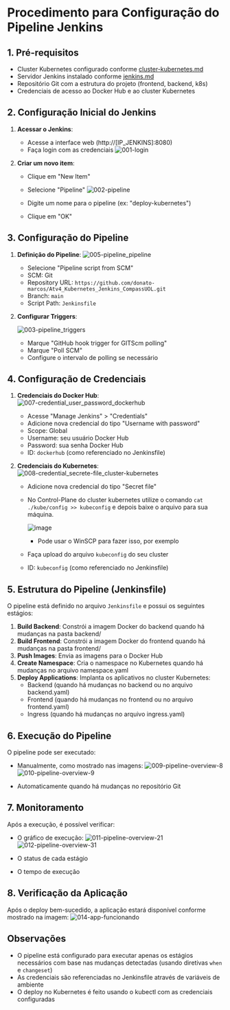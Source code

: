 # Procedimento para Configuração do Pipeline Jenkins

## 1. Pré-requisitos

- Cluster Kubernetes configurado conforme [cluster-kubernetes.md](cluster-kubernetes.md)
- Servidor Jenkins instalado conforme [jenkins.md](jenkins.md)
- Repositório Git com a estrutura do projeto (frontend, backend, k8s)
- Credenciais de acesso ao Docker Hub e ao cluster Kubernetes

## 2. Configuração Inicial do Jenkins

1. **Acessar o Jenkins**:
   - Acesse a interface web (http://[IP_JENKINS]:8080)
   - Faça login com as credenciais
   ![001-login](https://github.com/user-attachments/assets/463e5d57-b08c-4a8a-9d9a-aa5170e99bd4)


2. **Criar um novo item**:
   - Clique em "New Item"
   - Selecione "Pipeline"
   ![002-pipeline](https://github.com/user-attachments/assets/634534ff-f203-4d6c-a144-745c8691f1d7)

   - Digite um nome para o pipeline (ex: "deploy-kubernetes")
   - Clique em "OK"

## 3. Configuração do Pipeline

1. **Definição do Pipeline**:
   ![005-pipeline_pipeline](https://github.com/user-attachments/assets/05487216-f2d5-4f2f-ba81-a109501ddebd)

   - Selecione "Pipeline script from SCM"
   - SCM: Git
   - Repository URL: `https://github.com/donato-marcos/Atv4_Kubernetes_Jenkins_CompassUOL.git`
   - Branch: `main`
   - Script Path: `Jenkinsfile`

2. **Configurar Triggers**:
   
   ![003-pipeline_triggers](https://github.com/user-attachments/assets/edfcf3da-38cc-442f-ab5b-ce92f4ffe2fd)

   - Marque "GitHub hook trigger for GITScm polling"
   - Marque "Poll SCM"
   - Configure o intervalo de polling se necessário

## 4. Configuração de Credenciais

1. **Credenciais do Docker Hub**:
   ![007-credential_user_password_dockerhub](https://github.com/user-attachments/assets/78d88f18-55fa-4615-a8e7-5558139480b7)

   - Acesse "Manage Jenkins" > "Credentials"
   - Adicione nova credencial do tipo "Username with password"
   - Scope: Global
   - Username: seu usuário Docker Hub
   - Password: sua senha Docker Hub
   - ID: `dockerhub` (como referenciado no Jenkinsfile)

2. **Credenciais do Kubernetes**:
   ![008-credential_secrete-file_cluster-kubernetes](https://github.com/user-attachments/assets/ecacd875-dbe8-4fd8-ac27-28157bb199c7)

   - Adicione nova credencial do tipo "Secret file"
   - No Control-Plane do cluster kubernetes utilize o comando `cat ./kube/config >> kubeconfig` e depois baixe o arquivo para sua máquina.

     ![image](https://github.com/user-attachments/assets/bfa344d5-d7a3-425d-afe4-990f6514f73d)
     - Pode usar o WinSCP para fazer isso, por exemplo

   - Faça upload do arquivo `kubeconfig` do seu cluster
   - ID: `kubeconfig` (como referenciado no Jenkinsfile)

## 5. Estrutura do Pipeline (Jenkinsfile)

O pipeline está definido no arquivo `Jenkinsfile` e possui os seguintes estágios:

1. **Build Backend**: Constrói a imagem Docker do backend quando há mudanças na pasta backend/
2. **Build Frontend**: Constrói a imagem Docker do frontend quando há mudanças na pasta frontend/
3. **Push Images**: Envia as imagens para o Docker Hub
4. **Create Namespace**: Cria o namespace no Kubernetes quando há mudanças no arquivo namespace.yaml
5. **Deploy Applications**: Implanta os aplicativos no cluster Kubernetes:
   - Backend (quando há mudanças no backend ou no arquivo backend.yaml)
   - Frontend (quando há mudanças no frontend ou no arquivo frontend.yaml)
   - Ingress (quando há mudanças no arquivo ingress.yaml)

## 6. Execução do Pipeline

O pipeline pode ser executado:
- Manualmente, como mostrado nas imagens:
![009-pipeline-overview-8](https://github.com/user-attachments/assets/f60a5c22-76bd-472a-9b39-2d6ab287f056)
![010-pipeline-overview-9](https://github.com/user-attachments/assets/6a8e9685-2fca-4887-a81a-c621c209e426)

- Automaticamente quando há mudanças no repositório Git

## 7. Monitoramento

Após a execução, é possível verificar:
- O gráfico de execução:
![011-pipeline-overview-21](https://github.com/user-attachments/assets/8bdffa67-55c4-4f94-9bbd-bae8163f8c80)
![012-pipeline-overview-31](https://github.com/user-attachments/assets/3fc8372d-98e1-4e18-8364-22a92c304f65)

- O status de cada estágio
- O tempo de execução

## 8. Verificação da Aplicação

Após o deploy bem-sucedido, a aplicação estará disponível conforme mostrado na imagem:
![014-app-funcionando](https://github.com/user-attachments/assets/202dbbc4-310c-4453-a3c5-da76d0c95fed)



## Observações

- O pipeline está configurado para executar apenas os estágios necessários com base nas mudanças detectadas (usando diretivas `when` e `changeset`)
- As credenciais são referenciadas no Jenkinsfile através de variáveis de ambiente
- O deploy no Kubernetes é feito usando o kubectl com as credenciais configuradas

